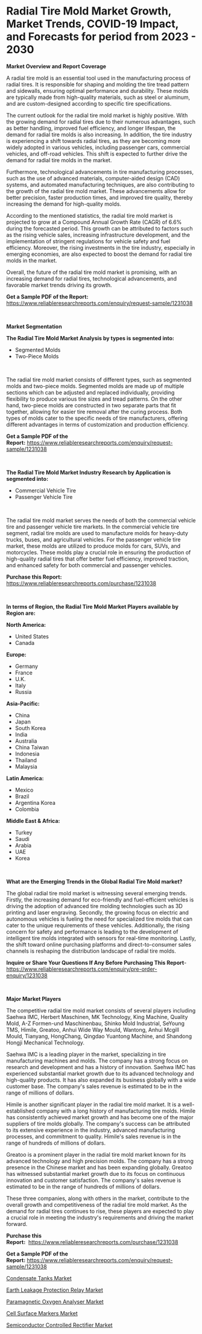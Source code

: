 <p><h1>Radial Tire Mold Market Growth, Market Trends, COVID-19 Impact, and Forecasts for period from 2023 - 2030</h1></p><p><strong>Market Overview and Report Coverage</strong></p>
<p><p>A radial tire mold is an essential tool used in the manufacturing process of radial tires. It is responsible for shaping and molding the tire tread pattern and sidewalls, ensuring optimal performance and durability. These molds are typically made from high-quality materials, such as steel or aluminum, and are custom-designed according to specific tire specifications.</p><p>The current outlook for the radial tire mold market is highly positive. With the growing demand for radial tires due to their numerous advantages, such as better handling, improved fuel efficiency, and longer lifespan, the demand for radial tire molds is also increasing. In addition, the tire industry is experiencing a shift towards radial tires, as they are becoming more widely adopted in various vehicles, including passenger cars, commercial vehicles, and off-road vehicles. This shift is expected to further drive the demand for radial tire molds in the market.</p><p>Furthermore, technological advancements in tire manufacturing processes, such as the use of advanced materials, computer-aided design (CAD) systems, and automated manufacturing techniques, are also contributing to the growth of the radial tire mold market. These advancements allow for better precision, faster production times, and improved tire quality, thereby increasing the demand for high-quality molds.</p><p>According to the mentioned statistics, the radial tire mold market is projected to grow at a Compound Annual Growth Rate (CAGR) of 6.6% during the forecasted period. This growth can be attributed to factors such as the rising vehicle sales, increasing infrastructure development, and the implementation of stringent regulations for vehicle safety and fuel efficiency. Moreover, the rising investments in the tire industry, especially in emerging economies, are also expected to boost the demand for radial tire molds in the market.</p><p>Overall, the future of the radial tire mold market is promising, with an increasing demand for radial tires, technological advancements, and favorable market trends driving its growth.</p></p>
<p><strong>Get a Sample PDF of the Report:</strong> <a href="https://www.reliableresearchreports.com/enquiry/request-sample/1231038">https://www.reliableresearchreports.com/enquiry/request-sample/1231038</a></p>
<p>&nbsp;</p>
<p><strong>Market Segmentation</strong></p>
<p><strong>The Radial Tire Mold Market Analysis by types is segmented into:</strong></p>
<p><ul><li>Segmented Molds</li><li>Two-Piece Molds</li></ul></p>
<p>&nbsp;</p>
<p><p>The radial tire mold market consists of different types, such as segmented molds and two-piece molds. Segmented molds are made up of multiple sections which can be adjusted and replaced individually, providing flexibility to produce various tire sizes and tread patterns. On the other hand, two-piece molds are constructed in two separate parts that fit together, allowing for easier tire removal after the curing process. Both types of molds cater to the specific needs of tire manufacturers, offering different advantages in terms of customization and production efficiency.</p></p>
<p><strong>Get a Sample PDF of the Report:</strong>&nbsp;<a href="https://www.reliableresearchreports.com/enquiry/request-sample/1231038">https://www.reliableresearchreports.com/enquiry/request-sample/1231038</a></p>
<p>&nbsp;</p>
<p><strong>The Radial Tire Mold Market Industry Research by Application is segmented into:</strong></p>
<p><ul><li>Commercial Vehicle Tire</li><li>Passenger Vehicle Tire</li></ul></p>
<p>&nbsp;</p>
<p><p>The radial tire mold market serves the needs of both the commercial vehicle tire and passenger vehicle tire markets. In the commercial vehicle tire segment, radial tire molds are used to manufacture molds for heavy-duty trucks, buses, and agricultural vehicles. For the passenger vehicle tire market, these molds are utilized to produce molds for cars, SUVs, and motorcycles. These molds play a crucial role in ensuring the production of high-quality radial tires that offer better fuel efficiency, improved traction, and enhanced safety for both commercial and passenger vehicles.</p></p>
<p><strong>Purchase this Report:</strong>&nbsp; <a href="https://www.reliableresearchreports.com/purchase/1231038">https://www.reliableresearchreports.com/purchase/1231038</a></p>
<p>&nbsp;</p>
<p><strong>In terms of Region, the Radial Tire Mold Market Players available by Region are:</strong></p>
<p>
    <p> <strong> North America: </strong>
        <ul>
            <li>United States</li>
            <li>Canada</li>
        </ul>
        </p> 
    <p> <strong> Europe: </strong>
        <ul>
            <li>Germany</li>
            <li>France</li>
            <li>U.K.</li>
            <li>Italy</li>
            <li>Russia</li>
        </ul>
        </p> 
    <p> <strong> Asia-Pacific: </strong>
        <ul>
            <li>China</li>
            <li>Japan</li>
            <li>South Korea</li>
            <li>India</li>
            <li>Australia</li>
            <li>China Taiwan</li>
            <li>Indonesia</li>
            <li>Thailand</li>
            <li>Malaysia</li>
        </ul>
        </p> 
    <p> <strong> Latin America: </strong>
        <ul>
            <li>Mexico</li>
            <li>Brazil</li>
            <li>Argentina Korea</li>
            <li>Colombia</li>
        </ul>
        </p> 
    <p> <strong> Middle East & Africa: </strong>
        <ul>
            <li>Turkey</li>
            <li>Saudi</li>
            <li>Arabia</li>
            <li>UAE</li>
            <li>Korea</li>
        </ul>
    </p>
    </p>
<p>&nbsp;</p>
<p><strong>What are the Emerging Trends in the Global Radial Tire Mold market?</strong></p>
<p><p>The global radial tire mold market is witnessing several emerging trends. Firstly, the increasing demand for eco-friendly and fuel-efficient vehicles is driving the adoption of advanced tire molding technologies such as 3D printing and laser engraving. Secondly, the growing focus on electric and autonomous vehicles is fueling the need for specialized tire molds that can cater to the unique requirements of these vehicles. Additionally, the rising concern for safety and performance is leading to the development of intelligent tire molds integrated with sensors for real-time monitoring. Lastly, the shift toward online purchasing platforms and direct-to-consumer sales channels is reshaping the distribution landscape of radial tire molds.</p></p>
<p><strong>Inquire or Share Your Questions If Any Before Purchasing This Report</strong>- <a href="https://www.reliableresearchreports.com/enquiry/pre-order-enquiry/1231038">https://www.reliableresearchreports.com/enquiry/pre-order-enquiry/1231038</a></p>
<p>&nbsp;</p>
<p><strong>Major Market Players</strong></p>
<p><p>The competitive radial tire mold market consists of several players including Saehwa IMC, Herbert Maschinen, MK Technology, King Machine, Quality Mold, A-Z Formen-und Maschinenbau, Shinko Mold Industrial, SeYoung TMS, Himile, Greatoo, Anhui Wide Way Mould, Wantong, Anhui Mcgill Mould, Tianyang, HongChang, Qingdao Yuantong Machine, and Shandong Hongji Mechanical Technology. </p><p>Saehwa IMC is a leading player in the market, specializing in tire manufacturing machines and molds. The company has a strong focus on research and development and has a history of innovation. Saehwa IMC has experienced substantial market growth due to its advanced technology and high-quality products. It has also expanded its business globally with a wide customer base. The company's sales revenue is estimated to be in the range of millions of dollars.</p><p>Himile is another significant player in the radial tire mold market. It is a well-established company with a long history of manufacturing tire molds. Himile has consistently achieved market growth and has become one of the major suppliers of tire molds globally. The company's success can be attributed to its extensive experience in the industry, advanced manufacturing processes, and commitment to quality. Himile's sales revenue is in the range of hundreds of millions of dollars.</p><p>Greatoo is a prominent player in the radial tire mold market known for its advanced technology and high precision molds. The company has a strong presence in the Chinese market and has been expanding globally. Greatoo has witnessed substantial market growth due to its focus on continuous innovation and customer satisfaction. The company's sales revenue is estimated to be in the range of hundreds of millions of dollars.</p><p>These three companies, along with others in the market, contribute to the overall growth and competitiveness of the radial tire mold market. As the demand for radial tires continues to rise, these players are expected to play a crucial role in meeting the industry's requirements and driving the market forward.</p></p>
<p><strong>Purchase this Report:</strong>&nbsp;&nbsp;<a href="https://www.reliableresearchreports.com/purchase/1231038">https://www.reliableresearchreports.com/purchase/1231038</a></p>
<p></p>
<p><strong>Get a Sample PDF of the Report:</strong>&nbsp;<a href="https://www.reliableresearchreports.com/enquiry/request-sample/1231038">https://www.reliableresearchreports.com/enquiry/request-sample/1231038</a></p>
<p><p><a href="https://www.linkedin.com/pulse/condensate-tanks-market-insights-players-forecast-till-2030-ykshe/">Condensate Tanks Market</a></p><p><a href="https://medium.com/@ruthgaylord1929/earth-leakage-protection-relay-market-size-reveals-the-best-marketing-channels-in-global-industry-6100f79e662a">Earth Leakage Protection Relay Market</a></p><p><a href="https://www.linkedin.com/pulse/paramagnetic-oxygen-analyser-market-challenges-opportunities-wvkbe/">Paramagnetic Oxygen Analyser Market</a></p><p><a href="https://www.linkedin.com/pulse/cell-surface-markers-market-challenges-opportunities-o6nwe/">Cell Surface Markers Market</a></p><p><a href="https://medium.com/@catherinemartinez15/semiconductor-controlled-rectifier-market-exploring-market-share-market-trends-and-future-growth-f890e13a912c">Semiconductor Controlled Rectifier Market</a></p></p>
